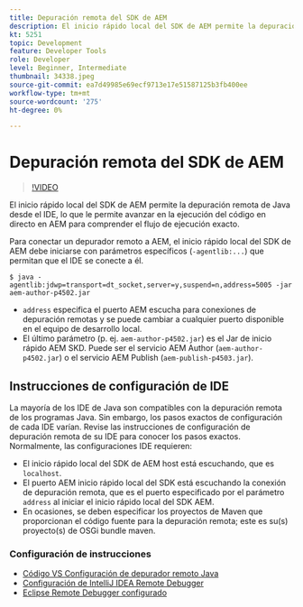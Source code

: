 ```yaml
---
title: Depuración remota del SDK de AEM
description: El inicio rápido local del SDK de AEM permite la depuración remota de Java desde el IDE, lo que le permite avanzar en la ejecución del código en directo en AEM para comprender el flujo de ejecución exacto.
kt: 5251
topic: Development
feature: Developer Tools
role: Developer
level: Beginner, Intermediate
thumbnail: 34338.jpeg
source-git-commit: ea7d49985e69ecf9713e17e51587125b3fb400ee
workflow-type: tm+mt
source-wordcount: '275'
ht-degree: 0%

---
```



# Depuración remota del SDK de AEM

>[!VIDEO](https://video.tv.adobe.com/v/34338/?quality=12&learn=on)

El inicio rápido local del SDK de AEM permite la depuración remota de Java desde el IDE, lo que le permite avanzar en la ejecución del código en directo en AEM para comprender el flujo de ejecución exacto.

Para conectar un depurador remoto a AEM, el inicio rápido local del SDK de AEM debe iniciarse con parámetros específicos (`-agentlib:...`) que permitan que el IDE se conecte a él.

```
$ java -agentlib:jdwp=transport=dt_socket,server=y,suspend=n,address=5005 -jar aem-author-p4502.jar   
```

+ `address` especifica el puerto AEM escucha para conexiones de depuración remotas y se puede cambiar a cualquier puerto disponible en el equipo de desarrollo local.
+ El último parámetro (p. ej. `aem-author-p4502.jar`) es el Jar de inicio rápido AEM SKD. Puede ser el servicio AEM Author (`aem-author-p4502.jar`) o el servicio AEM Publish (`aem-publish-p4503.jar`).

## Instrucciones de configuración de IDE

La mayoría de los IDE de Java son compatibles con la depuración remota de los programas Java. Sin embargo, los pasos exactos de configuración de cada IDE varían. Revise las instrucciones de configuración de depuración remota de su IDE para conocer los pasos exactos. Normalmente, las configuraciones IDE requieren:

+ El inicio rápido local del SDK de AEM host está escuchando, que es `localhost`.
+ El puerto AEM inicio rápido local del SDK está escuchando la conexión de depuración remota, que es el puerto especificado por el parámetro `address` al iniciar el inicio rápido local del SDK AEM.
+ En ocasiones, se deben especificar los proyectos de Maven que proporcionan el código fuente para la depuración remota; este es su(s) proyecto(s) de OSGi bundle maven.

### Configuración de instrucciones

+ [Código VS Configuración de depurador remoto Java](https://code.visualstudio.com/docs/java/java-debugging)
+ [Configuración de IntelliJ IDEA Remote Debugger](https://www.jetbrains.com/help/idea/tutorial-remote-debug.html)
+ [Eclipse Remote Debugger configurado](https://javapapers.com/core-java/java-remote-debug-with-eclipse/)
